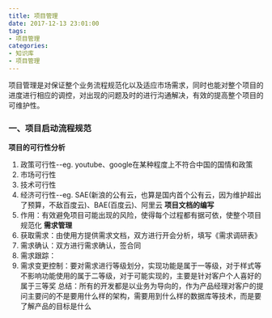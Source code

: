 ```yaml
---
title: 项目管理
date: 2017-12-13 23:01:00
tags: 
- 项目管理
categories:
- 知识库
- 项目管理
---
```

项目管理是对保证整个业务流程规范化以及适应市场需求，同时也能对整个项目的进度进行相应的调控，对出现的问题及时的进行沟通解决，有效的提高整个项目的可维护性。<!--more-->
### 一、项目启动流程规范
**项目的可行性分析**
1. 政策可行性--eg. youtube、google在某种程度上不符合中国的国情和政策
2. 市场可行性
3. 技术可行性
4. 经济可行性--eg. SAE(新浪的公有云，也算是国内首个公有云，因为维护超出了预算，不敌百度云)、BAE(百度云)、阿里云
**项目文档的编写**
 1. 作用：有效避免项目可能出现的风险，使得每个过程都有据可依，使整个项目规范化
**需求管理**
1. 获取需求：由使用方提供需求文档，双方进行开会分析，填写《需求调研表》
2. 需求确认：双方进行需求确认，签合同
3. 需求跟踪：
4. 需求变更控制：要对需求进行等级划分，实现功能是属于一等级，对于样式等不影响功能使用的属于二等级，对于可能实现的，主要是针对客户个人喜好的属于三等奖
总结：所有的开发都是以业务为导向的，作为产品经理对客户的提问主要问的不是要用什么样的架构，需要用到什么样的数据库等技术，而是要了解产品的目标是什么
